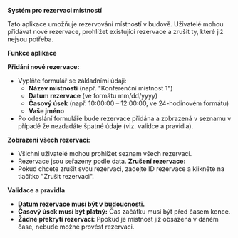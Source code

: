 **Systém pro rezervaci místností**

Tato aplikace umožňuje rezervování místností v budově. Uživatelé mohou přidávat nové rezervace, prohlížet existující rezervace a zrušit ty, které již nejsou potřeba.

**Funkce aplikace**

**Přidání nové rezervace:**
   - Vyplňte formulář se základními údaji:
     - **Název místnosti** (např. "Konferenční místnost 1")
     - **Datum rezervace** (ve formátu mm/dd/yyyy)
     - **Časový úsek** (např. 10:00:00 – 12:00:00, ve 24-hodinovém formátu)
     - **Vaše jméno**
   - Po odeslání formuláře bude rezervace přidána a zobrazená v seznamu v případě že nezdadáte špatné údaje (viz. validce a pravidla).

**Zobrazení všech rezervací:**
   - Všichni uživatelé mohou prohlížet seznam všech rezervací.
   - Rezervace jsou seřazeny podle data.
**Zrušení rezervace:**
   - Pokud chcete zrušit svou rezervaci, zadejte ID rezervace a klikněte na tlačítko "Zrušit rezervaci".

**Validace a pravidla**
- **Datum rezervace musí být v budoucnosti.**
- **Časový úsek musí být platný:** Čas začátku musí být před časem konce.
- **Žádné překrytí rezervací:** Ppokud je místnost již obsazena v daném čase, nebude možné provést rezervaci.
